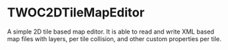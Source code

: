 # TWOC2DTileMapEditor
A simple 2D tile based map editor.
It is able to read and write XML based map files with layers, per tile collision, and other custom properties per tile.
